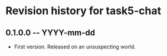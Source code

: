 # Revision history for task5-chat

## 0.1.0.0 -- YYYY-mm-dd

* First version. Released on an unsuspecting world.
